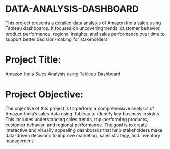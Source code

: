# DATA-ANALYSIS-DASHBOARD
This project presents a detailed data analysis of Amazon India sales using Tableau dashboards. It focuses on uncovering trends, customer behavior, product performance, regional insights, and sales performance over time to support better decision-making for stakeholders.
# Project Title:
Amazon India Sales Analysis using Tableau Dashboard

# Project Objective:
The objective of this project is to perform a comprehensive analysis of Amazon India’s sales data using Tableau to identify key business insights. This includes understanding sales trends, top-performing products, customer behavior, and regional performance. The goal is to create interactive and visually appealing dashboards that help stakeholders make data-driven decisions to improve marketing, sales strategy, and inventory management.
